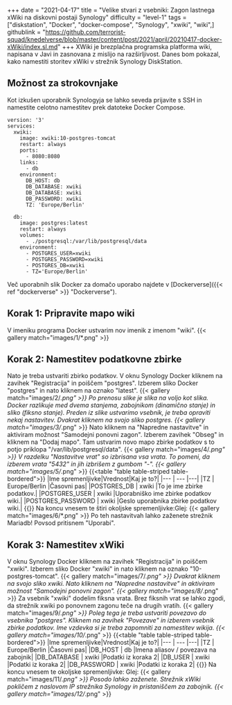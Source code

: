 +++
date = "2021-04-17"
title = "Velike stvari z vsebniki: Zagon lastnega xWiki na diskovni postaji Synology"
difficulty = "level-1"
tags = ["diskstation", "Docker", "docker-compose", "Synology", "xwiki", "wiki",]
githublink = "https://github.com/terrorist-squad/knedelverse/blob/master/content/post/2021/april/20210417-docker-xWiki/index.sl.md"
+++
XWiki je brezplačna programska platforma wiki, napisana v Javi in zasnovana z mislijo na razširljivost. Danes bom pokazal, kako namestiti storitev xWiki v strežnik Synology DiskStation.
## Možnost za strokovnjake
Kot izkušen uporabnik Synologyja se lahko seveda prijavite s SSH in namestite celotno namestitev prek datoteke Docker Compose.
```
version: '3'
services:
  xwiki:
    image: xwiki:10-postgres-tomcat
    restart: always
    ports:
      - 8080:8080
    links:
      - db
    environment:
      DB_HOST: db
      DB_DATABASE: xwiki
      DB_DATABASE: xwiki
      DB_PASSWORD: xwiki
      TZ: 'Europe/Berlin'

  db:
    image: postgres:latest
    restart: always
    volumes:
      - ./postgresql:/var/lib/postgresql/data
    environment:
      - POSTGRES_USER=xwiki
      - POSTGRES_PASSWORD=xwiki
      - POSTGRES_DB=xwiki
      - TZ='Europe/Berlin'

```
Več uporabnih slik Docker za domačo uporabo najdete v [Dockerverse]({{< ref "dockerverse" >}} "Dockerverse").
## Korak 1: Pripravite mapo wiki
V imeniku programa Docker ustvarim nov imenik z imenom "wiki".
{{< gallery match="images/1/*.png" >}}

## Korak 2: Namestitev podatkovne zbirke
Nato je treba ustvariti zbirko podatkov. V oknu Synology Docker kliknem na zavihek "Registracija" in poiščem "postgres". Izberem sliko Docker "postgres" in nato kliknem na oznako "latest".
{{< gallery match="images/2/*.png" >}}
Po prenosu slike je slika na voljo kot slika. Docker razlikuje med dvema stanjema, zabojnikom (dinamično stanje) in sliko (fiksno stanje). Preden iz slike ustvarimo vsebnik, je treba opraviti nekaj nastavitev. Dvakrat kliknem na svojo sliko postgres.
{{< gallery match="images/3/*.png" >}}
Nato kliknem na "Napredne nastavitve" in aktiviram možnost "Samodejni ponovni zagon". Izberem zavihek "Obseg" in kliknem na "Dodaj mapo". Tam ustvarim novo mapo zbirke podatkov s to potjo priklopa "/var/lib/postgresql/data".
{{< gallery match="images/4/*.png" >}}
V razdelku "Nastavitve vrat" so izbrisana vsa vrata. To pomeni, da izberem vrata "5432" in jih izbrišem z gumbom "-".
{{< gallery match="images/5/*.png" >}}
{{<table "table table-striped table-bordered">}}
|Ime spremenljivke|Vrednost|Kaj je to?|
|--- | --- |---|
|TZ	| Europe/Berlin	|Časovni pas|
|POSTGRES_DB	| xwiki |To je ime zbirke podatkov.|
|POSTGRES_USER	| xwiki |Uporabniško ime zbirke podatkov wiki.|
|POSTGRES_PASSWORD	| xwiki |Geslo uporabnika zbirke podatkov wiki.|
{{</table>}}
Na koncu vnesem te štiri okoljske spremenljivke:Glej:
{{< gallery match="images/6/*.png" >}}
Po teh nastavitvah lahko zaženete strežnik Mariadb! Povsod pritisnem "Uporabi".
## Korak 3: Namestitev xWiki
V oknu Synology Docker kliknem na zavihek "Registracija" in poiščem "xwiki". Izberem sliko Docker "xwiki" in nato kliknem na oznako "10-postgres-tomcat".
{{< gallery match="images/7/*.png" >}}
Dvakrat kliknem na svojo sliko xwiki. Nato kliknem na "Napredne nastavitve" in aktiviram možnost "Samodejni ponovni zagon".
{{< gallery match="images/8/*.png" >}}
Za vsebnik "xwiki" dodelim fiksna vrata. Brez fiksnih vrat se lahko zgodi, da strežnik xwiki po ponovnem zagonu teče na drugih vratih.
{{< gallery match="images/9/*.png" >}}
Poleg tega je treba ustvariti povezavo do vsebnika "postgres". Kliknem na zavihek "Povezave" in izberem vsebnik zbirke podatkov. Ime vzdevka si je treba zapomniti za namestitev wikija.
{{< gallery match="images/10/*.png" >}}
{{<table "table table-striped table-bordered">}}
|Ime spremenljivke|Vrednost|Kaj je to?|
|--- | --- |---|
|TZ |	Europe/Berlin	|Časovni pas|
|DB_HOST	| db |Imena aliasov / povezava na zabojnik|
|DB_DATABASE	| xwiki	|Podatki iz koraka 2|
|DB_USER	| xwiki	|Podatki iz koraka 2|
|DB_PASSWORD	| xwiki |Podatki iz koraka 2|
{{</table>}}
Na koncu vnesem te okoljske spremenljivke: Glej:
{{< gallery match="images/11/*.png" >}}
Posodo lahko zaženete. Strežnik xWiki pokličem z naslovom IP strežnika Synology in pristaniščem za zabojnik.
{{< gallery match="images/12/*.png" >}}
